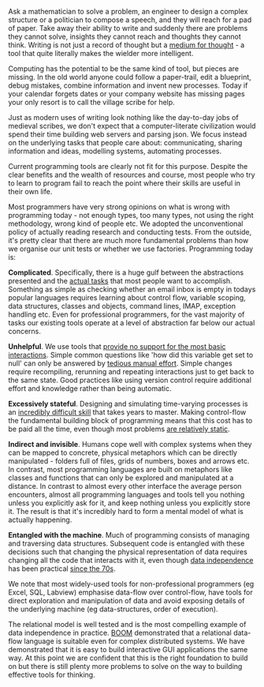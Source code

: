 Ask a mathematician to solve a problem, an engineer to design a complex structure or a politician to compose a speech, and they will reach for a pad of paper. Take away their ability to write and suddenly there are problems they cannot solve, insights they cannot reach and thoughts they cannot think. Writing is not just a record of thought but a [medium for thought](https://books.google.com/books?id=1cgwUvk3OiIC&lpg=PR25&ots=54woRKJCQd&pg=PR26#v=onepage&q&f=false) - a tool that quite literally makes the wielder more intelligent.

Computing has the potential to be the same kind of tool, but pieces are missing. In the old world anyone could follow a paper-trail, edit a blueprint, debug mistakes, combine information and invent new processes. Today if your calendar forgets dates or your company website has missing pages your only resort is to call the village scribe for help.

Just as modern uses of writing look nothing like the day-to-day jobs of medieval scribes, we don't expect that a computer-literate civilization would spend their time building web servers and parsing json. We focus instead on the underlying tasks that people care about: communicating, sharing information and ideas, modelling systems, automating processes.

Current programming tools are clearly not fit for this purpose. Despite the clear benefits and the wealth of resources and course, most people who try to learn to program fail to reach the point where their skills are useful in their own life.

Most programmers have very strong opinions on what is wrong with programming today - not enough types, too many types, not using the right methodology, wrong kind of people etc. We adopted the unconventional policy of actually reading research and conducting tests. From the outside, it's pretty clear that there are much more fundamental problems than how we organise our unit tests or whether we use factories. Programming today is:

__Complicated__. Specifically, there is a huge gulf between the abstractions presented and the [actual tasks](https://books.google.com/books?id=0drDRT370eoC&lpg=PA66&ots=eFiY0jPxjz&dq=small%20matter%20of%20programming%20control%20flow&pg=PA59#v=onepage&q=task-specific&f=false) that most people want to accomplish. Something as simple as checking whether an email inbox is empty in todays popular languages requires learning about control flow, variable scoping, data structures, classes and objects, command lines, IMAP, exception handling etc. Even for professional programmers, for the vast majority of tasks our existing tools operate at a level of abstraction far below our actual concerns.

__Unhelpful__. We use tools that [provide no support for the most basic interactions](http://www.cs.cmu.edu/~NatProg/papers/MyersICPC2013NatProg.pdf). Simple common questions like 'how did this variable get set to null' can only be answered by [tedious manual effort](http://scattered-thoughts.net/blog/2014/05/17/pain-we-forgot/). Simple changes require recompiling, rerunning and repeating interactions just to get back to the same state. Good practices like using version control require additional effort and knowledge rather than being automatic.

__Excessively stateful__. Designing and simulating time-varying processes is an [incredibly difficult skill](https://books.google.com/books?id=0drDRT370eoC&lpg=PA66&ots=eFiY0jPxjz&dq=small%20matter%20of%20programming%20control%20flow&pg=PA47#v=snippet&q=control&f=false) that takes years to master. Making control-flow the fundamental building block of programming means that this cost has to be paid all the time, even though most problems [are relatively static](http://shaffner.us/cs/papers/tarpit.pdf).

__Indirect and invisible__. Humans cope well with complex systems when they can be mapped to concrete, physical metaphors which can be directly manipulated - folders full of files, grids of numbers, boxes and arrows etc. In contrast, most programming languages are built on metaphors like classes and functions that can only be explored and manipulated at a distance. In contrast to almost every other interface the average person encounters, almost all programming languages and tools tell you nothing unless you explicitly ask for it, and keep nothing unless you explicitly store it. The result is that it's incredibly hard to form a mental model of what is actually happening.

__Entangled with the machine__. Much of programming consists of managing and traversing data structures. Subsequent code is entangled with these decisions such that changing the physical representation of data requires changing all the code that interacts with it, even though [data independence](https://en.wikipedia.org/wiki/Data_independence) has been practical [since the 70s](https://en.wikipedia.org/wiki/IBM_System_R).

We note that most widely-used tools for non-professional programmers (eg Excel, SQL, Labview) emphasise data-flow over control-flow, have tools for direct exploration and manipulation of data and avoid exposing details of the underlying machine (eg data-structures, order of execution).

The relational model is well tested and is the most compelling example of data independence in practice. [BOOM](http://boom.cs.berkeley.edu/) demonstrated that a relational data-flow language is suitable even for complex distributed systems. We have demonstrated that it is easy to build interactive GUI applications the same way. At this point we are confident that this is the right foundation to build on but there is still plenty more problems to solve on the way to building effective tools for thinking.
